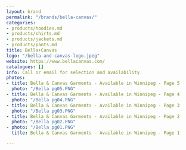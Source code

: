 ```yaml
---
layout: brand
permalink: "/brands/bella-canvas/"
categories:
- products/hoodies.md
- products/shirts.md
- products/jackets.md
- products/pants.md
title: Bella+Canvas
logo: "/bella-and-canvas-logo.jpeg"
website: https://www.bellacanvas.com/
catalogues: []
info: Call or email for selection and availability.
photos:
- title: Bella & Canvas Garments - Available in Winnipeg - Page 5
  photo: "/Bella pg05.PNG"
- title: Bella & Canvas Garments - Available in Winnipeg - Page 4
  photo: "/Bella pg04.PNG"
- title: Bella & Canvas Garments - Available in Winnipeg - Page 3
  photo: "/Bella pg03.PNG"
- title: Bella & Canvas Garments - Available in Winnipeg - Page 2
  photo: "/Bella pg02.PNG"
- photo: "/Bella pg01.PNG"
  title: Bella & Canvas Garments - Available in Winnipeg - Page 1

---
```

